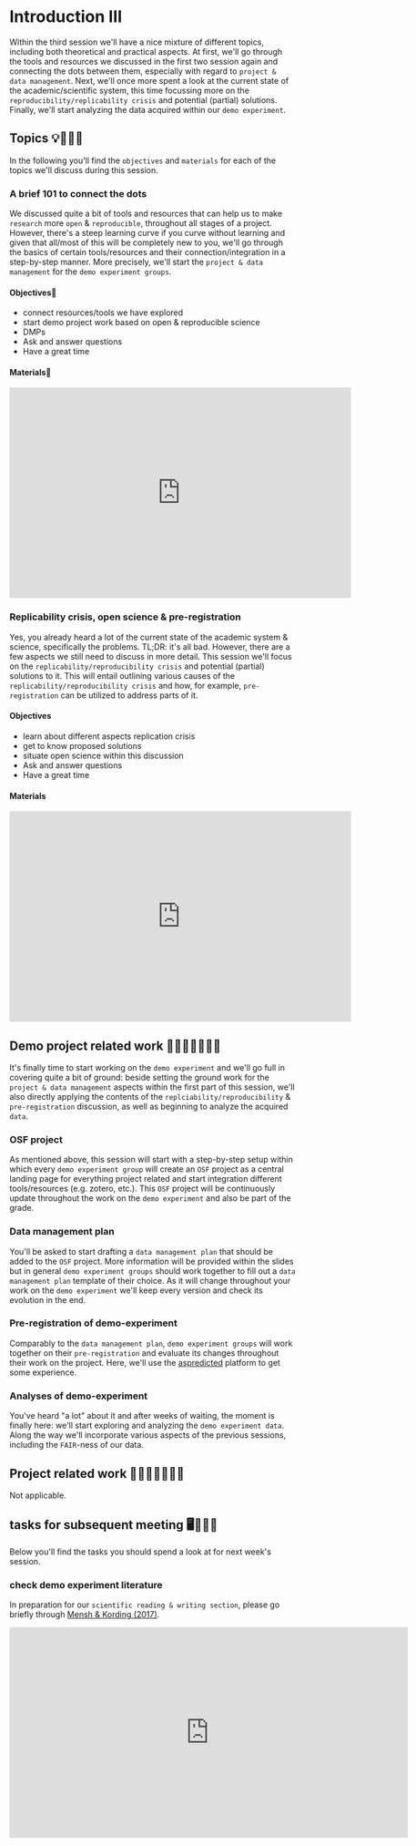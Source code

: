 # Introduction III

Within the third session we'll have a nice mixture of different topics, including both theoretical and practical aspects. At first, we'll go through the tools and resources we discussed in the first two session again and connecting the dots between them, especially with regard to `project & data management`. Next, we'll once more spent a look at the current state of the academic/scientific system, this time focussing more on the `reproducibility/replicability crisis` and potential (partial) solutions. Finally, we'll start analyzing the data acquired within our `demo experiment`.

## Topics 💡👨🏻‍🏫 

In the following you'll find the `objectives` and `materials` for each of the topics we'll discuss during this session.

### A brief 101 to connect the dots
We discussed quite a bit of tools and resources that can help us to make `research` more `open` & `reproducible`, throughout all stages of a project. However, there's a steep learning curve if you curve without learning and given that all/most of this will be completely new to you, we'll go through the basics of certain tools/resources and their connection/integration in a step-by-step manner. More precisely, we'll start the `project & data management` for the `demo experiment groups`.

#### Objectives📍
- connect resources/tools we have explored 
- start demo project work based on open & reproducible science
- DMPs 
- Ask and answer questions
- Have a great time

#### Materials📓

<iframe src="https://docs.google.com/presentation/d/e/2PACX-1vQ20yPXCmc2VPeK3ugnN3XKVFLl5icyqhM_cmkWow6vLhc6A6KW44ZPM78KjLQRdtxMn6EwOf3h2OW1/embed?start=false&loop=false&delayms=3000" frameborder="0" width="600" height="370" allowfullscreen="true" mozallowfullscreen="true" webkitallowfullscreen="true"></iframe>

### Replicability crisis, open science & pre-registration
Yes, you already heard a lot of the current state of the academic system & science, specifically the problems. TL;DR: it's all bad. However, there are a few aspects we still need to discuss in more detail. 
This session we'll focus on the `replicability/reproducibility crisis` and potential (partial) solutions to it. This will entail outlining various causes of the `replicability/reproducibility crisis` and how, for example, `pre-registration` can be utilized to address parts of it.

#### Objectives
- learn about different aspects replication crisis 
- get to know proposed solutions
- situate open science within this discussion
- Ask and answer questions
- Have a great time

#### Materials

<iframe src="https://docs.google.com/presentation/d/e/2PACX-1vRpCiNo_xXkZPz7rka3Z8tvCSYNqSlyTG3t7r89uVLTHmLsFHwr7S3l_oeK1ownuN09xGuzHQzMo-fi/embed?start=false&loop=false&delayms=3000" frameborder="0" width="600" height="370" allowfullscreen="true" mozallowfullscreen="true" webkitallowfullscreen="true"></iframe>

## Demo project related work 🥼🧑🏽‍💻🧑🏾‍💻  

It's finally time to start working on the `demo experiment` and we'll go full in covering quite a bit of ground: beside setting the ground work for the `project & data management` aspects within the first part of this session, we'll also directly applying the contents of the `replciability/reproducibility`  & `pre-registration` discussion, as well as beginning to analyze the acquired `data`.  

### OSF project
As mentioned above, this session will start with a step-by-step setup within which every `demo experiment group` will create an `OSF` project as a central landing page for everything project related and start integration different tools/resources (e.g. zotero, etc.). This `OSF` project will be continuously update throughout the work on the `demo experiment` and also be part of the grade.  

### Data management plan 
You'll be asked to start drafting a `data management plan` that should be added to the `OSF` project. More information will be provided within the slides but in general `demo experiment groups` should work together to fill out a `data management plan` template of their choice. As it will change throughout your work on the `demo experiment` we'll keep every version and check its evolution in the end.  

### Pre-registration of demo-experiment
Comparably to the `data management plan`, `demo experiment groups` will work together on their `pre-registration` and evaluate its changes throughout their work on the project. Here, we'll use the [aspredicted](https://aspredicted.org/) platform to get some experience. 

### Analyses of demo-experiment
You've heard "a lot" about it and after weeks of waiting, the moment is finally here: we'll start exploring and analyzing the `demo experiment data`. Along the way we'll incorporate various aspects of the previous sessions, including the `FAIR`-ness of our data. 


## Project related work 🥼🧑🏿‍🔬👩🏻‍🔬

Not applicable. 

## tasks for subsequent meeting 🖥️✍🏽📖

Below you'll find the tasks you should spend a look at for next week's session.    

### check demo experiment literature 

In preparation for our `scientific reading & writing section`, please go briefly through [Mensh & Kording (2017)](https://journals.plos.org/ploscompbiol/article?id=10.1371/journal.pcbi.1005619).

<iframe src="https://bibbase.org/show?bib=https%3A%2F%2Fapi.zotero.org%2Fgroups%2F4504479%2Fitems%3Fkey%3DBfP7bN7FF9dJwtyiLBORewdg%26format%3Dbibtex%26limit%3D100" frameborder="0" width="700" height="370"></iframe>